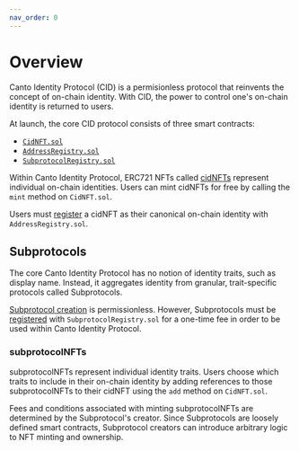 ```yaml
---
nav_order: 0
---
```


# Overview

Canto Identity Protocol (CID) is a permisionless protocol that reinvents the concept of on-chain identity. With CID, the power to control one's on-chain identity is returned to users.

At launch, the core CID protocol consists of three smart contracts:
- [`CidNFT.sol`](https://github.com/mkt-market/canto-identity-protocol/blob/master/src/CidNFT.sol)
- [`AddressRegistry.sol`](https://github.com/mkt-market/canto-identity-protocol/blob/master/src/AddressRegistry.sol)
- [`SubprotocolRegistry.sol`](https://github.com/mkt-market/canto-identity-protocol/blob/master/src/SubprotocolRegistry.sol)

Within Canto Identity Protocol, ERC721 NFTs called [cidNFTs](cidNFTs.md) represent individual on-chain identities. Users can mint cidNFTs for free by calling the `mint` method on `CidNFT.sol`.

Users must [register](registry.md) a cidNFT as their canonical on-chain identity with `AddressRegistry.sol`.

## Subprotocols

The core Canto Identity Protocol has no notion of identity traits, such as display name. Instead, it aggregates identity from granular, trait-specific protocols called Subprotocols.

[Subprotocol creation](subprotocols.md) is permissionless. However, Subprotocols must be [registered](subprotocols.md#subprotocol-registration) with `SubprotocolRegistry.sol` for a one-time fee in order to be used within Canto Identity Protocol.

### subprotocolNFTs

subprotocolNFTs represent individual identity traits. Users choose which traits to include in their on-chain identity by adding references to those subprotocolNFTs to their cidNFT using the `add` method on `CidNFT.sol`.

Fees and conditions associated with minting subprotocolNFTs are determined by the Subprotocol's creator. Since Subprotocols are loosely defined smart contracts, Subprotocol creators can introduce arbitrary logic to NFT minting and ownership.